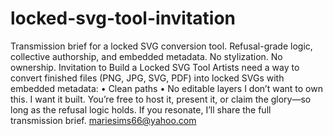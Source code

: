 # locked-svg-tool-invitation
Transmission brief for a locked SVG conversion tool. Refusal-grade logic, collective authorship, and embedded metadata. No stylization. No ownership.
Invitation to Build a Locked SVG Tool
Artists need a way to convert finished files (PNG, JPG, SVG, PDF) into locked SVGs with embedded metadata:
• 	Clean paths
• 	No editable layers
I don’t want to own this. I want it built.
You’re free to host it, present it, or claim the glory—so long as the refusal logic holds.
If you resonate, I’ll share the full transmission brief.
mariesims66@yahoo.com
